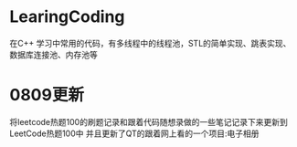 # LearingCoding
在C++ 学习中常用的代码，有多线程中的线程池，STL的简单实现、跳表实现、数据库连接池、内存池等



# 0809更新
将leetcode热题100的刷题记录和跟着代码随想录做的一些笔记记录下来更新到LeetCode热题100中
并且更新了QT的跟着网上看的一个项目:电子相册
